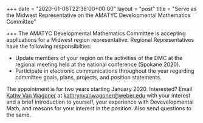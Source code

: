 +++
date = "2020-01-06T22:38:00+00:00"
layout = "post"
title = "Serve as the Midwest Representative on the AMATYC Developmental Mathematics Committee"

+++
The AMATYC Developmental Mathematics Committee is accepting applications for a Midwest region representative. Regional Representatives have the following responsibilties:

<ul><li>Update members of your region on the activities of the DMC at the regional meeting held at the national conference (Spokane 2020).</li>
<li>Participate in electronic communications throughout the year regarding committee goals, plans, projects, and position statements.</li></ul>

The appointment is for two years starting January 2020. Interested? Email [Kathy Van Wagoner](mailto:kathrynvanwagoner@weber.edu) at [kathrynvanwagoner@weber.edu](mailto:kathrynvanwagoner@weber.edu) 
with your interest and a brief introduction to yourself, your experience with Devevelopmental Math, and reasons for your interest in 
the position. Also send questions to the same.
